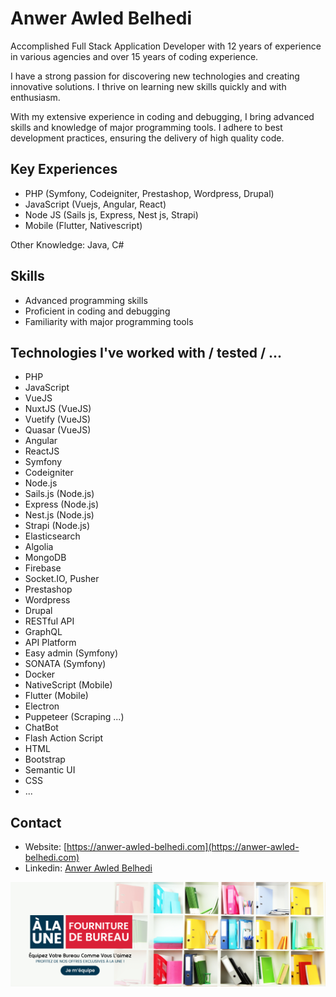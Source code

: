 # Anwer Awled Belhedi

Accomplished Full Stack Application Developer with 12 years of experience in various agencies and over 15 years of coding experience.

I have a strong passion for discovering new technologies and creating innovative solutions. I thrive on learning new skills quickly and with enthusiasm.

With my extensive experience in coding and debugging, I bring advanced skills and knowledge of major programming tools. I adhere to best development practices, ensuring the delivery of high quality code.

## Key Experiences

- PHP (Symfony, Codeigniter, Prestashop, Wordpress, Drupal)
- JavaScript (Vuejs, Angular, React)
- Node JS (Sails js, Express, Nest js, Strapi)
- Mobile (Flutter, Nativescript)

Other Knowledge:
Java, C#

## Skills

- Advanced programming skills
- Proficient in coding and debugging
- Familiarity with major programming tools

## Technologies I've worked with / tested / ...

- PHP
- JavaScript
- VueJS
- NuxtJS (VueJS)
- Vuetify (VueJS)
- Quasar (VueJS)
- Angular
- ReactJS
- Symfony
- Codeigniter
- Node.js
- Sails.js (Node.js)
- Express (Node.js)
- Nest.js (Node.js)
- Strapi (Node.js)
- Elasticsearch
- Algolia
- MongoDB
- Firebase
- Socket.IO, Pusher
- Prestashop
- Wordpress
- Drupal
- RESTful API
- GraphQL
- API Platform
- Easy admin (Symfony)
- SONATA (Symfony)
- Docker
- NativeScript (Mobile)
- Flutter (Mobile)
- Electron
- Puppeteer (Scraping ...)
- ChatBot
- Flash Action Script
- HTML
- Bootstrap
- Semantic UI
- CSS
- ...

## Contact

- Website: [https://anwer-awled-belhedi.com](https://anwer-awled-belhedi.com)
- Linkedin: [Anwer Awled Belhedi](https://www.linkedin.com/in/anwer-awled-belhedi-64152838/)

![Example Image](./work.jpg)
